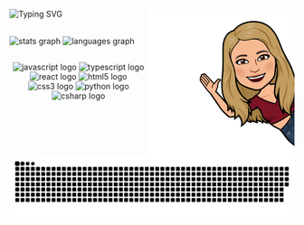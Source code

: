 ![Typing SVG](https://readme-typing-svg.demolab.com?font=Righteous&size=59&pause=1000&color=44E0E4&background=FFEED500&center=true&width=415&height=79&lines=Hello+World!+) <img height="260px" src="https://github.com/apullenb/apullenb/blob/main/sticker.png" align="right" />

<br>

<div align="left">
  <img src="https://github-readme-stats.vercel.app/api?username=apullenb&hide_title=false&hide_rank=false&show_icons=true&include_all_commits=true&count_private=true&disable_animations=false&theme=dracula&locale=en&hide_border=false" height="160" alt="stats graph"  />
  <img src="https://github-readme-stats.vercel.app/api/top-langs?username=apullenb&locale=en&hide_title=false&layout=compact&card_width=320&hide=css,vue,html&langs_count=9&theme=dracula&hide_border=false" height="160" alt="languages graph"  />
</div>

## 

<div align="center"  >
  <img src="https://cdn.jsdelivr.net/gh/devicons/devicon/icons/javascript/javascript-original.svg" height="50" width="62" alt="javascript logo"  />
  <img src="https://cdn.jsdelivr.net/gh/devicons/devicon/icons/typescript/typescript-plain.svg" height="50" width="62" alt="typescript logo"  />
  <img src="https://cdn.jsdelivr.net/gh/devicons/devicon/icons/react/react-original.svg" height="50" width="62" alt="react logo"  />
  <img src="https://cdn.jsdelivr.net/gh/devicons/devicon/icons/html5/html5-original.svg" height="50" width="62" alt="html5 logo"  />
  <img src="https://cdn.jsdelivr.net/gh/devicons/devicon/icons/css3/css3-original.svg" height="50" width="62" alt="css3 logo"  />
  <img src="https://cdn.jsdelivr.net/gh/devicons/devicon/icons/python/python-original.svg" height="50" width="62" alt="python logo"  />
  <img src="https://cdn.jsdelivr.net/gh/devicons/devicon/icons/csharp/csharp-original.svg" height="50" width="62" alt="csharp logo"  />
</div>

<img src="https://raw.githubusercontent.com/apullenb/apullenb/output/snake.svg" alt="Snake animation" width='905px' />


<!--
## About Me
#### I'm Andrea Pullen, a full stack developer. Although I love learning new languages and technologies, JavaScript and JavaScript frameworks are my favorite.



<img height="155em" src="https://github-readme-stats.vercel.app/api?username=apullenb&show_icons=true&hide_border=true&&count_private=true&include_all_commits=true" /> [![Top Langs](https://github-readme-stats.vercel.app/api/top-langs/?username=apullenb&hide=css,vue,html&langs_count=6&hide_progress=true)](https://github.com/anuraghazra/github-readme-stats) 

<div align="center">
  <img src="https://img.shields.io/static/v1?message=LinkedIn&logo=linkedin&label=&color=0077B5&logoColor=white&labelColor=&style=for-the-badge" height="35" alt="linkedin logo"  />
</div>


**apullenb/apullenb** is a ✨ _special_ ✨ repository because its `README.md` (this file) appears on your GitHub profile.

[![Typing SVG](https://readme-typing-svg.demolab.com?font=Righteous&size=59&pause=1000&color=44E0E4&background=FFEED500&center=true&vCenter=true&width=810&height=93&lines=Hello+World!+)](https://git.io/typing-svg) 
[![Top Langs](https://github-readme-stats.vercel.app/api/top-langs/?username=apullenb&hide=css,vue,html&langs_count=8)](https://github.com/anuraghazra/github-readme-stats)
![Jokes Card](https://readme-jokes.vercel.app/api)

<img height="180em" src="https://github-readme-stats.vercel.app/api?username=apullenb&show_icons=true&hide_border=true&&count_private=true&include_all_commits=true" />


Here are some ideas to get you started:

- 🔭 I’m currently working on ...
- 🌱 I’m currently learning ...
- 👯 I’m looking to collaborate on ...
- 🤔 I’m looking for help with ...
- 💬 Ask me about ...
- 📫 How to reach me: ...
- 😄 Pronouns: ...
- ⚡ Fun fact: ...
-->
